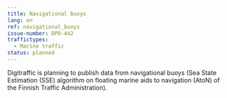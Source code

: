 ```yaml
---
title: Navigational buoys
lang: en
ref: navigational_buoys
issue-number: DPO-442
traffictypes:
  - Marine traffic
status: planned
---
```


Digitraffic is planning to publish data from navigational buoys (Sea State Estimation (SSE) algorithm on floating marine aids to navigation (AtoN) of the Finnish Traffic Administration). 
